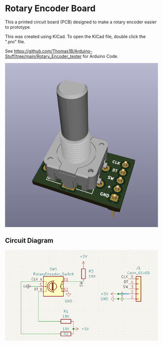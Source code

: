 # Rotary Encoder Board

This a printed circuit board (PCB) designed to make a rotary encoder easier to prototype.

This was created using KiCad. To open the KiCad file, double click the ".pro" file.

See https://github.com/Thomas1B/Arduino-Stuff/tree/main/Rotary_Encoder_tester for Arduino Code.


![top1](images/top%201.png)


## Circuit Diagram

![schematic](images/schematic.png)

